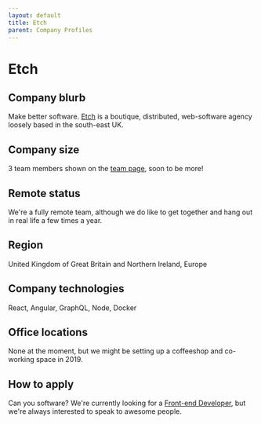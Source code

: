 ```yaml
---
layout: default
title: Etch
parent: Company Profiles
---
```


# Etch

## Company blurb

Make better software.
[Etch](https://etch.co) is a boutique, distributed, web-software agency loosely based in the south-east UK.

## Company size

3 team members shown on the [team page](https://etch.co/team), soon to be more!

## Remote status

We're a fully remote team, although we do like to get together and hang out in real life a few times a year.

## Region

United Kingdom of Great Britain and Northern Ireland, Europe

## Company technologies

React, Angular, GraphQL, Node, Docker

## Office locations

None at the moment, but we might be setting up a coffeeshop and co-working space in 2019.

## How to apply

Can you software? We're currently looking for a [Front-end Developer](https://etch.co/jobs), but we're always interested to speak to awesome people.

